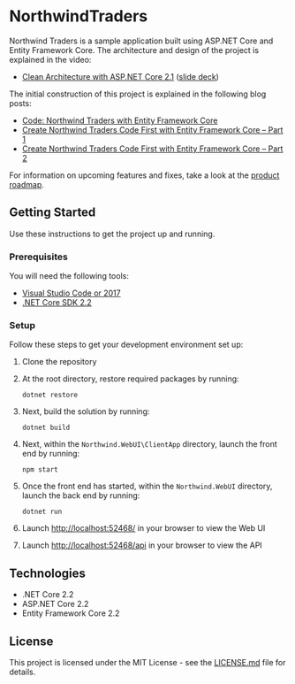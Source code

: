 # NorthwindTraders

Northwind Traders is a sample application built using ASP.NET Core and Entity Framework Core. The architecture and design of the project is explained in the video:

* [Clean Architecture with ASP.NET Core 2.1](https://youtu.be/_lwCVE_XgqI) ([slide deck](https://github.com/JasonGT/NorthwindTraders/raw/master/Slides.pdf))

The initial construction of this project is explained in the following blog posts:

* [Code: Northwind Traders with Entity Framework Core](http://www.codingflow.net/northwind-traders-with-entity-framework-core/)
* [Create Northwind Traders Code First with Entity Framework Core – Part 1](http://www.codingflow.net/create-northwind-traders-code-first-with-entity-framework-core-part-1/)
* [Create Northwind Traders Code First with Entity Framework Core – Part 2](http://www.codingflow.net/create-northwind-traders-code-first-with-entity-framework-core-part-2/)

For information on upcoming features and fixes, take a look at the [product roadmap](https://github.com/JasonGT/NorthwindTraders/wiki/Roadmap).

## Getting Started
Use these instructions to get the project up and running.

### Prerequisites
You will need the following tools:

* [Visual Studio Code or 2017](https://www.visualstudio.com/downloads/)
* [.NET Core SDK 2.2](https://www.microsoft.com/net/download/dotnet-core/2.2)

### Setup
Follow these steps to get your development environment set up:

  1. Clone the repository
  2. At the root directory, restore required packages by running:
     ```
     dotnet restore
     ```
  3. Next, build the solution by running:
     ```
     dotnet build
     ```
  4. Next, within the `Northwind.WebUI\ClientApp` directory, launch the front end by running:
     ```
     npm start
     ```
  5. Once the front end has started, within the `Northwind.WebUI` directory, launch the back end by running:
     ```
	 dotnet run
	 ```
  5. Launch [http://localhost:52468/](http://localhost:52468/) in your browser to view the Web UI
  
  6. Launch [http://localhost:52468/api](http://localhost:52468/api) in your browser to view the API

## Technologies
* .NET Core 2.2
* ASP.NET Core 2.2
* Entity Framework Core 2.2

## License

This project is licensed under the MIT License - see the [LICENSE.md](https://github.com/JasonGT/NorthwindTraders/blob/master/LICENSE.md) file for details.
